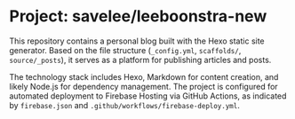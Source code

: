 # Project: savelee/leeboonstra-new

This repository contains a personal blog built with the Hexo static site generator. Based on the file structure (`_config.yml`, `scaffolds/`, `source/_posts`), it serves as a platform for publishing articles and posts.

The technology stack includes Hexo, Markdown for content creation, and likely Node.js for dependency management. The project is configured for automated deployment to Firebase Hosting via GitHub Actions, as indicated by `firebase.json` and `.github/workflows/firebase-deploy.yml`.
